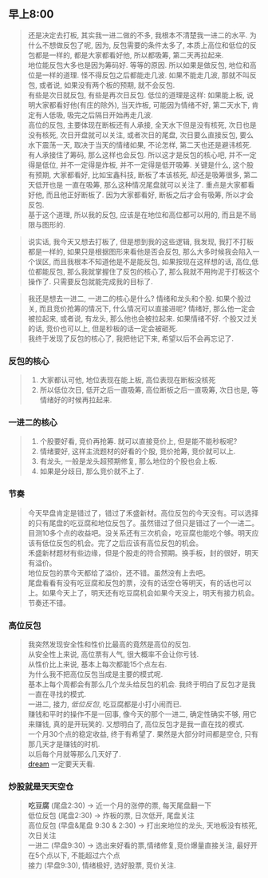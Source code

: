 ## 早上8:00

> 还是决定去打板, 其实我一进二做的不多, 我根本不清楚我一进二的水平. 
> 为什么不想做反包了呢, 因为, 反包需要的条件太多了, 本质上高位和低位的反包都是一样的, 都是大家都看好他, 所以都吸筹, 第二天再拉起来.   
> 地位能反包大多也是因为筹码好. 等等的原因. 所以如果是做反包, 地位和高位是一样的道理. 怪不得反包之后都能走几波. 如果不能走几波, 那就不叫反包, 或者说, 如果没有两个板的预期, 就不会反包.  
> 有些是次日就反包, 有些是再次日反包. 低位的道理是这样: 如果能上板, 说明大家都看好他(有庄的除外), 当天炸板, 可能因为情绪不好, 第二天水下, 肯定有人低吸, 吸完之后隔日开始再走几波.   
> 高位的反包, 主要体现在断板还有人承接, 全天水下但是没有核死, 次日也是没有核死, 次日开盘就可以关注, 或者次日的尾盘, 次日要么直接反包, 要么水下震荡一天, 取决于当天的情绪如果, 不论怎样, 第二天也还是避讳核死. 有人承接住了筹码, 那么这样也会反包.
> 所以这才是反包的核心吧, 并不一定得是低位,  并不一定得是炸板, 并不一定得是低开吸筹. 关键是什么, 这个股有预期, 大家都看好, 比如宝鑫科技, 断板了本该核死, 却还是吸筹很多, 第二天低开也是
> 一直在吸筹, 那么这种情况尾盘就可以关注了. 重点是大家都看好他, 而且他正好断板了. 因为大家都看好, 断板之后才会有吸筹, 所以才会反包.  
> 基于这个道理, 所以我的反包, 应该是在地位和高位都可以用的, 而且是不局限与图形的.  

> 说实话, 我今天又想去打板了, 但是想到我的这些逻辑, 我发现, 我打不打板都是一样的, 如果只是根据图形来看他是否会反包, 那么大多时候我会陷入一个误区, 而且我根本不知道他是不是能反包, 如果按现在这样想的话,
> 高位,低位都能反包, 那么我就掌握住了反包的核心了, 那么我就不用拘泥于打板这个操作了. 只需要反包就能完成我的目标了.   

> 我还是想去一进二, 一进二的核心是什么? 情绪和龙头和个股. 如果个股过关, 而且竞价抢筹的情况下, 什么情况可以直接进呢? 情绪好, 那么他一定会被拉起来, 或者说, 有龙头, 那么他也会被拉起来. 如果情绪不好. 个股又过关的话, 竞价也可以上, 但是秒板的话一定会被砸死.   
> 我终于发现了反包的核心了, 我把他记下来, 希望以后不会再忘记了. 



### 反包的核心
> 1. 大家都认可他, 地位表现在能上板, 高位表现在断板没核死
> 2. 所以低位次日, 低开之后一直吸筹, 高位断板之后一直吸筹, 次日也是, 等情绪好的时候再拉起来. 


### 一进二的核心
> 1. 个股要好看, 竞价再抢筹.     就可以直接竞价上, 但是能不能秒板呢? 
> 2. 情绪要好, 这样主流题材的好看的个股, 竞价抢筹, 竞价就可以上. 
> 3. 有龙头, 一般是龙头超预期修复, 那么地位的个股也会上板.
> 4. 如果是分歧日, 那么竞价就不上了. 



### 节奏
> 今天早盘肯定是错过了，错过了禾盛新材。高位反包的今天没有。可以选择的只有尾盘的吃豆腐和地位反包了。虽然错过了但只是错过了一个一进二。目测10多个点的收益吧。没关系还有三次机会，吃豆腐也能吃个够。明天应该有低位反包的机会。完了之后应该有高位反包的机会。  
>  禾盛新材题材有些边缘，但是个股走的符合预期。换手板，封的很好，明天有溢价。  
>  地位反包的票今天都给了溢价，还不错。虽然没有上去吧。  
>  尾盘看看有没有吃豆腐和反包的票，没有的话空仓等明天，有的话也可以上。如果今天上了，明天还有吃豆腐机会如果今天没上，明天有接力机会。节奏还不错。 




### 高位反包
> 我突然发现安全性和性价比最高的竟然是高位的反包.  
> 从安全性上来说, 高位票有人气, 很大概率不会让你亏钱.  
> 从性价比上来说, 基本上每次都能15个点左右.  
> 为什么我不把高位反包当成是主要的模式呢.   
> 基本上每个周都会有那么几个龙头给反包的机会. 我终于明白了反包才是我一直在寻找的模式.  
> 一进二, 接力, *低位反包*, 吃豆腐都是小打小闹而已.  
> 赚钱和平时的操作不是一回事, 像今天的那个一进二, 确定性确实不够, 用它来赚钱, 真的是开玩笑的.  又想明白了, 高位反包才是我一直在找的模式.   
> 一个月30个点的稳定收益, 终于有希望了. 果然是大部分时间都是空仓, 只有那几天才是赚钱的时机.  
> 以后每个月就等那么几天好了.  
> [dream](https://brmxj001.github.io/blog/a/dream) 一定要天天看.  


### 炒股就是天天空仓
> **吃豆腐** (尾盘2:30) -> 近一个月的涨停的票, 每天尾盘翻一下  
> 低位反包 (尾盘2:30) -> 炸板的票, 日次低开, 尾盘关注  
> 高位反包 (早盘&尾盘 9:30 & 2:30) -> 打出来地位的龙头, 天地板没有核死, 次日关注  
> 一进二 (早盘9:30) -> 选出来好看的票,情绪修复,竞价爆量直接关注, 最好开在5个点以下, 不能超过六个点  
> 接力 (早盘9:30), 情绪极好, 选好股票, 竞价关注.   
